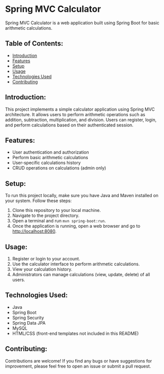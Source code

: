 <!DOCTYPE html>
<html lang="en">
<head>
    <meta charset="UTF-8">
    <title>Spring MVC Calculator</title>
</head>
<body>
<h1>Spring MVC Calculator</h1>

<p>Spring MVC Calculator is a web application built using Spring Boot for basic arithmetic calculations.</p>

<h2>Table of Contents:</h2>

<ul>
    <li><a href="#introduction">Introduction</a></li>
    <li><a href="#features">Features</a></li>
    <li><a href="#setup">Setup</a></li>
    <li><a href="#usage">Usage</a></li>
    <li><a href="#technologies">Technologies Used</a></li>
    <li><a href="#contributing">Contributing</a></li>
</ul>

<h2 id="introduction">Introduction:</h2>

<p>This project implements a simple calculator application using Spring MVC architecture. It allows users to perform arithmetic operations such as addition, subtraction, multiplication, and division. Users can register, login, and perform calculations based on their authenticated session.</p>

<h2 id="features">Features:</h2>

<ul>
    <li>User authentication and authorization</li>
    <li>Perform basic arithmetic calculations</li>
    <li>User-specific calculations history</li>
    <li>CRUD operations on calculations (admin only)</li>
</ul>

<h2 id="setup">Setup:</h2>

<p>To run this project locally, make sure you have Java and Maven installed on your system. Follow these steps:</p>

<ol>
    <li>Clone this repository to your local machine.</li>
    <li>Navigate to the project directory.</li>
    <li>Open a terminal and run <code>mvn spring-boot:run</code>.</li>
    <li>Once the application is running, open a web browser and go to <a href="http://localhost:8080">http://localhost:8080</a>.</li>
</ol>

<h2 id="usage">Usage:</h2>

<ol>
    <li>Register or login to your account.</li>
    <li>Use the calculator interface to perform arithmetic calculations.</li>
    <li>View your calculation history.</li>
    <li>Administrators can manage calculations (view, update, delete) of all users.</li>
</ol>

<h2 id="technologies">Technologies Used:</h2>

<ul>
    <li>Java</li>
    <li>Spring Boot</li>
    <li>Spring Security</li>
    <li>Spring Data JPA</li>
    <li>MySQL</li>
    <li>HTML/CSS (front-end templates not included in this README)</li>
</ul>

<h2 id="contributing">Contributing:</h2>

<p>Contributions are welcome! If you find any bugs or have suggestions for improvement, please feel free to open an issue or submit a pull request.</p>
</body>
</html>
